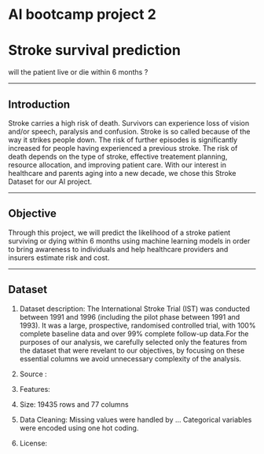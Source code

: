 # AI bootcamp project 2
# Stroke survival prediction
will the patient live or die within 6 months ?
______________________________________________________________________________________________________________________________

## Introduction

Stroke carries a high risk of death. Survivors can experience loss of vision and/or speech, paralysis and 
confusion. Stroke is so called because of the way it strikes people down. The risk of further episodes is 
significantly increased for people having experienced a previous stroke. The risk of death depends on the 
type of stroke, effective treatement planning, resource allocation, and improving patient care. With our 
interest in healthcare and parents aging into a new decade, we chose this Stroke Dataset for our AI project. 


________________________________________________________________________________________________________________________________

## Objective 

Through this project, we will predict the likelihood of a stroke patient surviving or dying within 6 months 
using machine learning models in order to bring awareness to individuals and help healthcare providers and 
insurers estimate risk and cost.
________________________________________________________________________________________________________________________________

## Dataset

1. Dataset description:
  The International Stroke Trial (IST) was conducted between 1991 and 1996 (including the pilot phase between 
1991 and 1993). It was a large, prospective, randomised controlled trial, with 100% complete baseline
data and over 99% complete follow-up data.For the purposes of our analysis, we carefully selected only the 
features from the dataset that were revelant to our objectives, by focusing on these essential columns we 
avoid unnecessary complexity of the analysis.

2. Source : 

3. Features:

4. Size: 19435 rows and 77 columns

5. Data Cleaning:
   Missing values were handled by ...
   Categorical variables were encoded using one hot coding.

6. License: 
